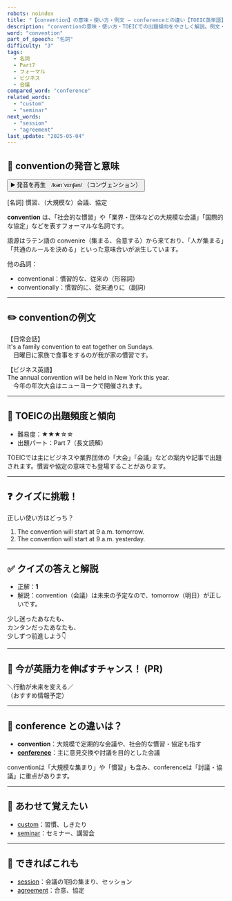```yaml
---
robots: noindex
title: "【convention】の意味・使い方・例文 ― conferenceとの違い【TOEIC英単語】"
description: "conventionの意味・使い方・TOEICでの出題傾向をやさしく解説。例文・クイズ付きでconferenceとの違いもわかりやすく学べます。"
word: "convention"
part_of_speech: "名詞"
difficulty: "3"
tags:
  - 名詞
  - Part7
  - フォーマル
  - ビジネス
  - 会議
compared_word: "conference"
related_words:
  - "custom"
  - "seminar"
next_words:
  - "session"
  - "agreement"
last_update: "2025-05-04"
---
```


## 🔰 conventionの発音と意味

<button class="play-audio" onclick="playTTS('convention')">
  <span class="play-audio-main">
    ▶️ 発音を再生　/kənˈvɛnʃən/
  </span>
  <span class="play-audio-sub">
    （コンヴェンション）
  </span>
</button>

[名詞] 慣習、（大規模な）会議、協定

**convention** は、「社会的な慣習」や「業界・団体などの大規模な会議」「国際的な協定」などを表すフォーマルな名詞です。

語源はラテン語の convenire（集まる、合意する）から来ており、「人が集まる」「共通のルールを決める」といった意味合いが派生しています。

他の品詞：  
- conventional：慣習的な、従来の（形容詞）
- conventionally：慣習的に、従来通りに（副詞）

---

## ✏️ conventionの例文

【日常会話】  
It's a family convention to eat together on Sundays.  
　日曜日に家族で食事をするのが我が家の慣習です。

【ビジネス英語】  
The annual convention will be held in New York this year.  
　今年の年次大会はニューヨークで開催されます。

---

## 🎯 TOEICの出題頻度と傾向

- 難易度：★★★☆☆
- 出題パート：Part 7（長文読解）

TOEICでは主にビジネスや業界団体の「大会」「会議」などの案内や記事で出題されます。慣習や協定の意味でも登場することがあります。

---

## ❓ クイズに挑戦！

正しい使い方はどっち？

1. The convention will start at 9 a.m. tomorrow.  
2. The convention will start at 9 a.m. yesterday.

---

## ✅ クイズの答えと解説

- 正解：**1**
- 解説：convention（会議）は未来の予定なので、tomorrow（明日）が正しいです。

少し迷ったあなたも、  
カンタンだったあなたも、  
少しずつ前進しよう👇️

---

## 🚀 今が英語力を伸ばすチャンス！ (PR)

<div class="info-center">
＼行動が未来を変える／<br>  
（おすすめ情報予定）
</div>

---

## 🤔  conference との違いは？

- **convention**：大規模で定期的な会議や、社会的な慣習・協定も指す
- **[conference](/conference)**：主に意見交換や討議を目的とした会議

conventionは「大規模な集まり」や「慣習」も含み、conferenceは「討議・協議」に重点があります。

---

## 🧩 あわせて覚えたい

- [custom](/custom)：習慣、しきたり
- [seminar](/seminar)：セミナー、講習会

---

## 📖 できればこれも

- [session](/session)：会議の1回の集まり、セッション
- [agreement](/agreement)：合意、協定

<!-- cvid: aid05_bid14 -->
